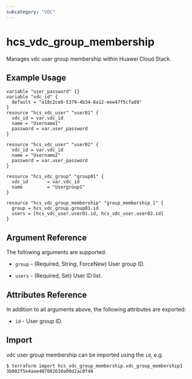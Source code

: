 ```yaml
---
subcategory: "VDC"
---
```


# hcs_vdc_group_membership

Manages vdc user group membership within Huawei Cloud Stack.

## Example Usage

```hcl
variable "user_password" {}
variable "vdc_id" {
  default = "a18c2ce0-5379-4b34-8a12-eee47f5cfa89"
}
resource "hcs_vdc_user" "user01" {
  vdc_id = var.vdc_id
  name = "Username1"
  password = var.user_password
}

resource "hcs_vdc_user" "user02" {
  vdc_id = var.vdc_id
  name = "Username2"
  password = var.user_password
}

resource "hcs_vdc_group" "group01" {
  vdc_id       = var.vdc_id
  name         = "Usergroup1"
}

resource "hcs_vdc_group_membership" "group_membership_1" {
  group = hcs_vdc_group.group01.id
  users = [hcs_vdc_user.user01.id, hcs_vdc_user.user02.id]
}

```

## Argument Reference

The following arguments are supported:

* `group` - (Required, String, ForceNew) User group ID.

* `users` - (Required, Set) User ID list.

## Attributes Reference

In addition to all arguments above, the following attributes are exported:

* `id` - User group ID.

## Import

vdc user group membership can be imported using the `id`, e.g.

```
$ terraform import hcs_vdc_group_membership.vdc_group_membership1 3b002f5e4aae407082630a00d2ac0f40
```
